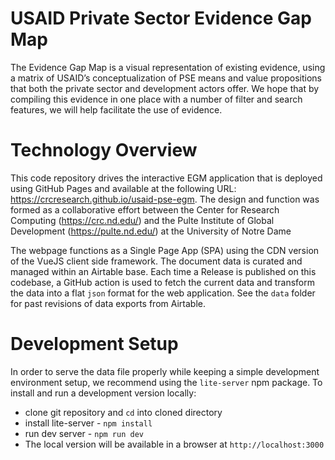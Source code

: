 # USAID Private Sector Evidence Gap Map
The Evidence Gap Map is a visual representation of existing evidence, using a matrix of USAID’s conceptualization of PSE means and value propositions that both the private sector and development actors offer. We hope that by compiling this evidence in one place with a number of filter and search features, we will help facilitate the use of evidence.

# Technology Overview
This code repository drives the interactive EGM application that is deployed using GitHub Pages and available at the following URL: https://crcresearch.github.io/usaid-pse-egm. The design and function was formed as a collaborative effort between the Center for Research Computing (https://crc.nd.edu/) and the Pulte Institute of Global Development (https://pulte.nd.edu/) at the University of Notre Dame

The webpage functions as a Single Page App (SPA) using the CDN version of the VueJS client side framework. The document data is curated and managed within an Airtable base. Each time a Release is published on this codebase, a GitHub action is used to fetch the current data and transform the data into a flat `json` format for the web application. See the `data` folder for past revisions of data exports from Airtable.

# Development Setup
In order to serve the data file properly while keeping a simple development environment setup, we recommend using the `lite-server` npm package. To install and run a development version locally:
* clone git repository and `cd` into cloned directory
* install lite-server - `npm install`
* run dev server - `npm run dev` 
* The local version will be available in a browser at `http://localhost:3000`




